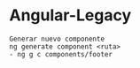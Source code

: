 
# Angular-Legacy

```
Generar nuevo componente 
ng generate component <ruta>
- ng g c components/footer
```